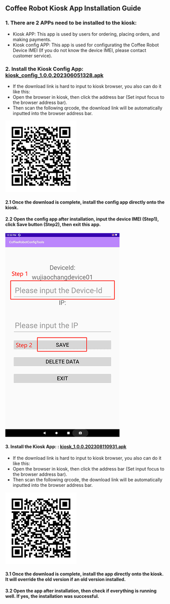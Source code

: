 ## Coffee Robot Kiosk App Installation Guide

### 1. There are 2 APPs need to be installed to the kiosk:
- Kiosk APP: This app is used by users for ordering, placing orders, and making payments.
- Kiosk config APP: This app is used for configurating the Coffee Robot Device IMEI (If you do not know the device IMEI, please contact customer service).

### 2. Install the Kiosk Config App: [kiosk_config_1.0.0.202306051328.apk](https://raw.githubusercontent.com/HestiaTeam/Docs/main/Kiosk/Files/config_1.0.0.202306051328.apk)

- If the download link is hard to input to kiosk browser, you also can do it like this:
- Open the browser in kiosk, then click the address bar (Set input focus to the browser address bar).
- Then scan the following qrcode, the download link will be automatically inputted into the browser address bar.

![](../Files/kiosk_config_1.0.0.202306051328.png)

#### 2.1 Once the download is complete, install the config app directly onto the kiosk.
#### 2.2 Open the config app after installation, input the device IMEI (Step1), click Save button (Step2), then exit this app.

![](../Files/0.tips.png)

#### 3. Install the Kiosk App: : [kiosk_1.0.0.202308110931.apk](https://raw.githubusercontent.com/HestiaTeam/Docs/main/Kiosk/Files/1.0.0.202308110931.apk)

- If the download link is hard to input to kiosk browser, you also can do it like this:
- Open the browser in kiosk, then click the address bar (Set input focus to the browser address bar).
- Then scan the following qrcode, the download link will be automatically inputted into the browser address bar.

![](../Files/kiosk_1.0.0.202308110931.png)

#### 3.1 Once the download is complete, install the app directly onto the kiosk. It will override the old version if an old version installed.
#### 3.2 Open the app after installation, then check if everything is running well. If yes, the installation was successful.
